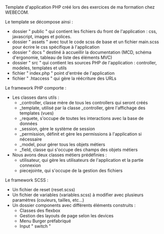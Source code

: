 Template d'application PHP créé lors des exercices de ma formation chez WEBECOM.

Le template se décompose ainsi :
- dossier " public " qui contient les fichiers du front de l'application : css, javascript, images et polices.
- dossier " assets " avec tout le code scss de base et un fichier main.scss pour écrire le css spécifique à l'application
- dossier " docs " destiné à accueillir la documentation (MCD, schéma d'ergonomie, tableau de liste des éléments MVC)
- dossier " src " qui contient les sources PHP de l'application : controller, modeles, templates et utils
- fichier " index.php " point d'entrée de l'application
- fichier " .htaccess " qui gère la réécriture des URLs

Le framework PHP comporte :
- Les classes dans utils :
    - _controller, classe mère de tous les controllers qui seront créés
    - _template, utilisé par la classe _controller, gère l'affichage des templates (vues)
    - _requete, s'occupe de toutes les interactions avec la base de données
    - _session, gère le système de session
    - _permission, définit et gère les permissions à l'application si nécessaire
    - _model, pour gérer tous les objets métiers
    - _field, classe qui s'occupe des champs des objets métiers
- Nous avons deux classes métiers prédéfinies :
    - utilisateur, qui gère les utilisateurs de l'application et la partie connexion
    - piecejointe, qui s'occupe de la gestion des fichiers

Le framework SCSS :
- Un fichier de reset (reset.scss)
- Un fichier de variables (variables.scss) à modifier avec plusieurs paramètres (couleurs, tailles, etc...)
- Un dossier components avec différents éléments construits :
    - Classes des flexbox
    - Gestion des layouts de page selon les devices
    - Menu Burger préfabriqué
    - Input " switch "
